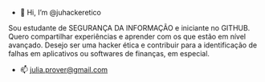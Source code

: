- 👋 Hi, I’m @juhackeretico

Sou estudante de SEGURANÇA DA INFORMAÇÃO e iniciante no GITHUB.
Quero compartilhar experiências e aprender com os que estão em nível avançado.
Desejo ser uma hacker ética e contribuir para a identificação de falhas em aplicativos ou softwares de finanças, em especial.

- 📫 julia.prover@gmail.com

<!---
juhackeretico/juhackeretico is a ✨ special ✨ repository because its `README.md` (this file) appears on your GitHub profile.
You can click the Preview link to take a look at your changes.
--->
